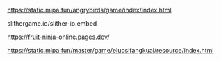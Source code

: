 https://static.mipa.fun/angrybirds/game/index/index.html

slithergame.io/slither-io.embed

https://fruit-ninja-online.pages.dev/

https://static.mipa.fun/master/game/eluosifangkuai/resource/index.html